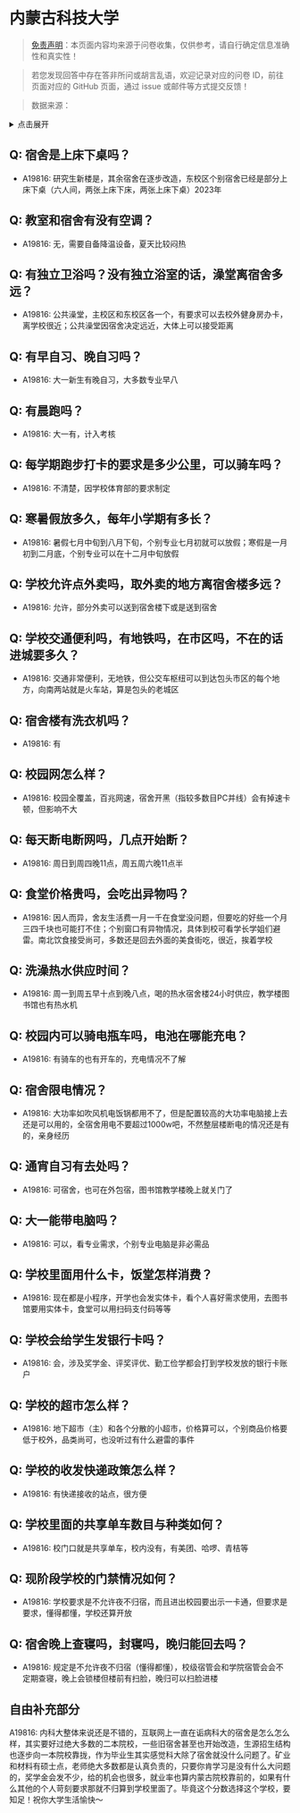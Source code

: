 # 内蒙古科技大学

> [免责声明](https://colleges.chat/#_3)：本页面内容均来源于问卷收集，仅供参考，请自行确定信息准确性和真实性！

> 若您发现回答中存在答非所问或胡言乱语，欢迎记录对应的问卷 ID，前往页面对应的 GitHub 页面，通过 issue 或邮件等方式提交反馈！

> 数据来源：

<details><summary>点击展开</summary>
<ul>
<li>A19816: 匿名 (2023 年 06 月)</li>
</ul>
</details>

## Q: 宿舍是上床下桌吗？

- A19816: 研究生新楼是，其余宿舍在逐步改造，东校区个别宿舍已经是部分上床下桌（六人间，两张上床下床，两张上床下桌）2023年

## Q: 教室和宿舍有没有空调？

- A19816: 无，需要自备降温设备，夏天比较闷热

## Q: 有独立卫浴吗？没有独立浴室的话，澡堂离宿舍多远？

- A19816: 公共澡堂，主校区和东校区各一个，有要求可以去校外健身房办卡，离学校很近；公共澡堂因宿舍决定远近，大体上可以接受距离

## Q: 有早自习、晚自习吗？

- A19816: 大一新生有晚自习，大多数专业早八

## Q: 有晨跑吗？

- A19816: 大一有，计入考核

## Q: 每学期跑步打卡的要求是多少公里，可以骑车吗？

- A19816: 不清楚，因学校体育部的要求制定

## Q: 寒暑假放多久，每年小学期有多长？

- A19816: 暑假七月中旬到八月下旬，个别专业七月初就可以放假；寒假是一月初到二月底，个别专业可以在十二月中旬放假

## Q: 学校允许点外卖吗，取外卖的地方离宿舍楼多远？

- A19816: 允许，部分外卖可以送到宿舍楼下或是送到宿舍

## Q: 学校交通便利吗，有地铁吗，在市区吗，不在的话进城要多久？

- A19816: 交通非常便利，无地铁，但公交车枢纽可以到达包头市区的每个地方，向南两站就是火车站，算是包头的老城区

## Q: 宿舍楼有洗衣机吗？

- A19816: 有

## Q: 校园网怎么样？

- A19816: 校园全覆盖，百兆网速，宿舍开黑（指较多数目PC并线）会有掉速卡顿，但影响不大

## Q: 每天断电断网吗，几点开始断？

- A19816: 周日到周四晚11点，周五周六晚11点半

## Q: 食堂价格贵吗，会吃出异物吗？

- A19816: 因人而异，舍友生活费一月一千在食堂没问题，但要吃的好些一个月三四千块也可能打不住；个别窗口有异物情况，具体到校可看学长学姐们避雷。南北饮食接受尚可，多数还是回去外面的美食街吃，很近，挨着学校

## Q: 洗澡热水供应时间？

- A19816: 周一到周五早十点到晚八点，喝的热水宿舍楼24小时供应，教学楼图书馆也有热水机

## Q: 校园内可以骑电瓶车吗，电池在哪能充电？

- A19816: 有骑车的也有开车的，充电情况不了解

## Q: 宿舍限电情况？

- A19816: 大功率如吹风机电饭锅都用不了，但是配置较高的大功率电脑接上去还是可以用的，全宿舍用电不要超过1000w吧，不然整层楼断电的情况还是有的，亲身经历

## Q: 通宵自习有去处吗？

- A19816: 可宿舍，也可在外包宿，图书馆教学楼晚上就关门了

## Q: 大一能带电脑吗？

- A19816: 可以，看专业需求，个别专业电脑是非必需品

## Q: 学校里面用什么卡，饭堂怎样消费？

- A19816: 现在都是小程序，开学也会发实体卡，看个人喜好需求使用，去图书馆要用实体卡，食堂可以用扫码支付码等等

## Q: 学校会给学生发银行卡吗？

- A19816: 会，涉及奖学金、评奖评优、勤工俭学都会打到学校发放的银行卡账户

## Q: 学校的超市怎么样？

- A19816: 地下超市（主）和各个分散的小超市，价格算可以，个别商品价格要低于校外，品类尚可，也没听过有什么避雷的事件

## Q: 学校的收发快递政策怎么样？

- A19816: 有快递接收的站点，很方便

## Q: 学校里面的共享单车数目与种类如何？

- A19816: 校门口就是共享单车，校内没有，有美团、哈啰、青桔等

## Q: 现阶段学校的门禁情况如何？

- A19816: 学校要求是不允许夜不归宿，而且进出校园要出示一卡通，但要求是要求，懂得都懂，学校还算开放

## Q: 宿舍晚上查寝吗，封寝吗，晚归能回去吗？

- A19816: 规定是不允许夜不归宿（懂得都懂），校级宿管会和学院宿管会会不定期查寝，晚上会锁楼但楼前有扫脸，晚归可以扫脸进楼

## 自由补充部分

A19816: 内科大整体来说还是不错的，互联网上一直在诟病科大的宿舍是怎么怎么样，其实要好过绝大多数的二本院校，一些旧宿舍甚至也开始改造，生源招生结构也逐步向一本院校靠拢，作为毕业生其实感觉科大除了宿舍就没什么问题了。矿业和材料有硕士点，老师绝大多数都是认真负责的，只要你肯学习是没有什么大问题的，奖学金会发不少，给的机会也很多，就业率也算内蒙古院校靠前的，如果有什么其他的个人苛刻要求那就不归算到学校里面了。毕竟这个分数选择这个学校，要知足！祝你大学生活愉快～